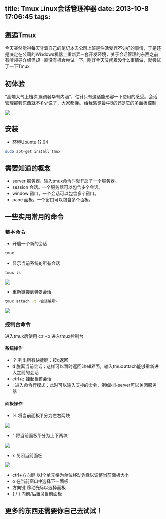 title: Tmux Linux会话管理神器
date: 2013-10-8 17:06:45
tags:
---

## 邂逅Tmux

   今天突然觉得每天背着自己的笔记本去公司上班是件活受罪不讨好的事情，于是还是决定在公司的Windows机器上重新弄一套开发环境，关于会话管理的东西之前有听领导介绍但却一直没有机会尝试一下，刚好今天又闲着没什么事情做，就尝试了一下Tmux

## 初体验

 “高端大气上档次,低调奢华有内涵”，估计只有这话能形容一下使用的感受。会话管理那套东西就不多少说了，大家都懂。 给我感觉最牛B的还是它的多面板控制

![](http://media.tumblr.com/a134acdee31402e4d91b147397e6ae21/tumblr_inline_mucqivJE881sosno0.png)

## 安装
 
* 环境Ubuntu 12.04

```bash
sudo apt-get install tmux
```

## 需要知道的概念

* server    服务器。输入tmux命令时就开启了一个服务器。
* session   会话。一个服务器可以包含多个会话。
* window    窗口。一个会话可以包含多个窗口。
* pane  面板。一个窗口可以包含多个面板。

## 一些实用常用的命令

### 基本命令

* 开启一个新的会话

```bash
tmux
```

* 显示当前系统的所有会话

```bash
tmux ls
```

![](http://media.tumblr.com/ac9589bb921c65c0af88aae420012470/tumblr_inline_mucr4n5eWw1sosno0.png)


* 重新链接到特定会话

```bash
tmux attach -t <会话编号>
```

![](http://media.tumblr.com/f3cfb99e5105aa5398a6f1f518d3072d/tumblr_inline_mucrc8Yakl1sosno0.png)

### 控制台命令

进入tmux后使用 ctrl+b 进入tmux控制台

#### 系统操作

* ？ 列出所有快捷键；按q返回
* d 脱离当前会话；这样可以暂时返回Shell界面，输入tmux attach能够重新进入之前的会话
* ctrl+z 挂起当前会话
* : 进入命令行模式；此时可以输入支持的命令，例如kill-server可以关闭服务器

#### 面板操作

* % 将当前面板平分为左右两块

![](http://media.tumblr.com/b71f6d2f90c2a40b8d05cc1ca52e2f2d/tumblr_inline_mucrhc05gU1sosno0.png)

* “ 将当前面板平分为上下两块

![](http://media.tumblr.com/c527cce15b93d562f501b34574ac5765/tumblr_inline_mucre7xHJb1sosno0.png)

* x 关闭当前面板

![](http://media.tumblr.com/1d0eb920858a50863f2551b7adbdf859/tumblr_inline_mucribO2iM1sosno0.png)

* ctrl+方向键 以1个单元格为单位移动边缘以调整当前面板大小
* o 在当前窗口中选择下一面板
* 方向键 移动光标以选择面板
* { / } 向前/后置换当前面板 

## 更多的东西还需要你自己去试试！